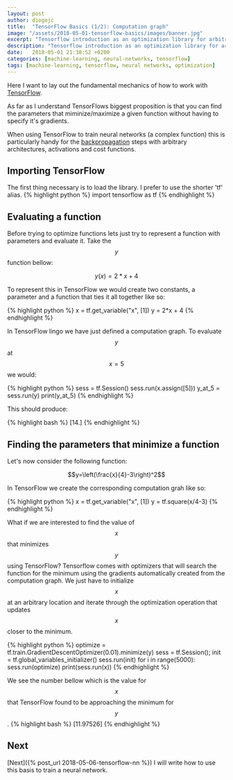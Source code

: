 ```yaml
---
layout: post
author: diogojc
title:  "TensorFlow Basics (1/2): Computation graph"
image: "/assets/2018-05-01-tensorflow-basics/images/banner.jpg"
excerpt: "Tensorflow introduction as an optimization library for arbitrary computation graphs."
description: "Tensorflow introduction as an optimization library for arbitrary computation graphs."
date:   2018-05-01 21:38:52 +0200
categories: [machine-learning, neural-networks, tensorflow]
tags: [machine-learning, tensorflow, neural networks, optimization]
---
```


Here I want to lay out the fundamental mechanics of how to work with [TensorFlow][tensorflow-url].

As far as I understand TensorFlows biggest proposition is that you can find the parameters that miminize/maximize a given function without having to specify it's gradients.

When using TensorFlow to train neural networks (a complex function) this is particularly handy for the [backpropagation](https://en.wikipedia.org/wiki/Backpropagation) steps with arbitrary architectures, activations and cost functions.

## Importing TensorFlow

The first thing necessary is to load the library. I prefer to use the shorter 'tf' alias.
{% highlight python %}
import tensorflow as tf
{% endhighlight %}

## Evaluating a function

Before trying to optimize functions lets just try to represent a function with parameters and evaluate it.
Take the $$y$$ function bellow:

$$y(x) = 2*x + 4$$

To represent this in TensorFlow we would create two constants, a parameter and a function that ties it all together like so: 

{% highlight python %}
x = tf.get_variable("x", [1])
y = 2*x + 4
{% endhighlight %}

In TensorFlow lingo we have just defined a computation graph. To evaluate $$y$$ at $$x=5$$ we would:

{% highlight python %}
sess = tf.Session()
sess.run(x.assign([5]))
y_at_5 = sess.run(y)
print(y_at_5)
{% endhighlight %}

This should produce:

{% highlight bash %}
[14.]
{% endhighlight %}

## Finding the parameters that minimize a function

Let's now consider the following function:

$$y=\left(\frac{x}{4}-3\right)^2$$

In TensorFlow we create the corresponding computation grah like so:

{% highlight python %}
x = tf.get_variable("x", [1])
y = tf.square(x/4-3)
{% endhighlight %}

What if we are interested to find the value of $$x$$ that minimizes $$y$$ using TensorFlow?
Tensorflow comes with optimizers that will search the function for the minimum using the gradients automatically created from the computation graph.
We just have to initialize $$x$$ at an arbitrary location and iterate through the optimization operation that updates $$x$$ closer to the minimum.

{% highlight python %}
optimize = tf.train.GradientDescentOptimizer(0.01).minimize(y)
sess = tf.Session();
init = tf.global_variables_initializer()
sess.run(init)
for i in range(5000):
    sess.run(optimize)
print(sess.run(x))
{% endhighlight %}

We see the number bellow which is the value for $$x$$ that TensorFlow found to be approaching the minimum for $$y$$.
{% highlight bash %}
[11.97526]
{% endhighlight %}

## Next
[Next]({% post_url 2018-05-06-tensorflow-nn %}) I will write how to use this basis to train a neural network.

[tensorflow-url]: https://www.tensorflow.org/

